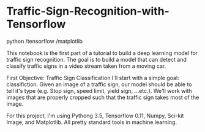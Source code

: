 # Traffic-Sign-Recognition-with-Tensorflow
python /tensorflow /matplotlib

This notebook is the first part of a tutorial to build a deep learning model for traffic sign recognition. The goal is to build a model that can detect and classify traffic signs in a video stream taken from a moving car.

First Objective: Traffic Sign Classification
I'll start with a simple goal: classifiction. Given an image of a traffic sign, our model should be able to tell it's type (e.g. Stop sign, speed limit, yield sign, ...etc.). We'll work with images that are properly cropped such that the traffic sign takes most of the image.

For this project, I'm using Pythong 3.5, Tensorflow 0.11, Numpy, Sci-kit Image, and Matplotlib. All pretty standard tools in machine learning.
